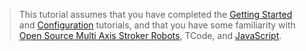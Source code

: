 > This tutorial assumes that you have completed the <a href="./tutorial-getting-started.html" target="_blank">Getting Started</a> and <a href="./tutorial-configuration.html" target="_blank">Configuration</a> tutorials, and that you have some familiarity with <a href="https://www.patreon.com/tempestvr" target="_blank">Open Source Multi Axis Stroker Robots</a>, TCode, and <a href="https://developer.mozilla.org/en-US/docs/Web/JavaScript" target="_blank">JavaScript</a>.

